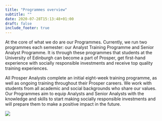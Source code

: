 ```yaml
---
title: "Programmes overview"
subtitle: ""
date: 2020-07-28T15:13:48+01:00
draft: false
include_footer: true
---
```


At the core of what we do are our Programmes. Currently, we run two programmes each semester: our Analyst Training Programme and Senior Analyst Programme. It is through these programmes that students at the University of Edinburgh can become a part of Prosper, get first-hand experience with socially responsible investments and receive top quality training experiences.

All Prosper Analysts complete an initial eight-week training programme, as well as ongoing training throughout their Prosper careers. We work with students from all academic and social backgrounds who share our values. Our Programmes aim to equip Analysts and Senior Analysts with the knowledge and skills to start making socially responsible investments and will prepare them to make a positive impact in the future.

![](/images/community-structure.png)
